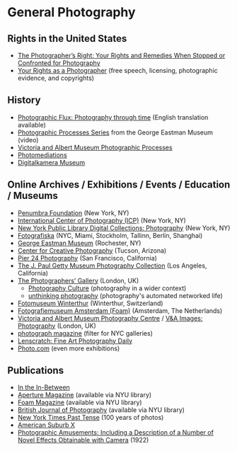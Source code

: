 # General Photography

## Rights in the United States

- [The Photographer’s Right: Your Rights and Remedies When Stopped or Confronted
for Photography](http://www.krages.com/ThePhotographersRight.pdf)
- [Your Rights as a Photographer](https://petapixel.com/2021/07/08/your-rights-as-a-photographer-in-the-united-states/) (free speech, licensing, photographic evidence, and copyrights)

## History

- [Photographic Flux: Photography through time](https://www.photographic-flux.ch/) (English translation available)
- [Photographic Processes Series](https://www.youtube.com/c/GeorgeEastmanMuseum/search?query=Photographic%20Processes) from the George Eastman Museum (video)
- [Victoria and Albert Museum Photographic Processes](https://www.vam.ac.uk/articles/photographic-processes)
- [Photomediations](https://photomediationsopenbook.net/)
- [Digitalkamera Museum](https://www.digitalkameramuseum.de/en/)

## Online Archives / Exhibitions / Events / Education / Museums

- [Penumbra Foundation](https://www.penumbrafoundation.org) (New York, NY)
- [International Center of Photography (ICP)](https://www.icp.org/) (New York, NY)
- [New York Public Library Digital Collections: Photography](https://digitalcollections.nypl.org/collections/lane/photography-collections) (New York, NY)
- [Fotografiska](https://www.fotografiska.com/) (NYC, Miami, Stockholm, Tallinn, Berlin, Shanghai)
- [George Eastman Museum](https://www.eastman.org/) (Rochester, NY)
- [Center for Creative Photography](https://ccp.arizona.edu/) (Tucson, Arizona)
- [Pier 24 Photography](https://pier24.org/) (San Francisco, California)
- [The J. Paul Getty Museum Photography Collection](http://www.getty.edu/art/photographs/) (Los Angeles, California)
- [The Photographers’ Gallery](https://thephotographersgallery.org.uk/) (London, UK)
  - [Photography Culture](https://thephotographersgallery.org.uk/photography-culture) (photography in a wider context)
  - [unthinking photography](https://unthinking.photography/) (photography's automated networked life)
- [Fotomuseum Winterthur](https://www.fotomuseum.ch/en/) (Winterthur, Switzerland)
- [Fotografiemuseum Amsterdam (Foam)](https://www.foam.org/) (Amsterdam, The Netherlands)
- [Victoria and Albert Museum Photography Centre](https://www.vam.ac.uk/collections/photographs) / [V&A Images: Photography](https://www.vandaimages.com/collections.asp?cat1=Photography&cat2=Photography) (London, UK)
- [photograph magazine](https://photographmag.com/exhibitions/) (filter for NYC galleries)
- [Lenscratch: Fine Art Photography Daily](https://lenscratch.com/)
- [Photo.com](https://www.all-about-photo.com/photo-events/photo-exhibitions.php) (even more exhibitions)

## Publications

- [In the In-Between](https://www.inthein-between.com/)
- [Aperture Magazine](https://aperture.org/magazine/) (available via NYU library)
- [Foam Magazine](https://www.foam.org/magazine) (available via NYU library)
- [British Journal of Photography](https://www.1854.photography/journal/) (available via NYU library)
- [New York Times Past Tense](https://www.nytimes.com/spotlight/past-tense) (100 years of photos)
- [American Suburb X](https://americansuburbx.com/)
- [Photographic Amusements: Including a Description of a Number of Novel Effects Obtainable with Camera](https://www.gutenberg.org/files/39691/39691-h/39691-h.htm) (1922)
